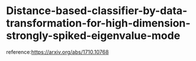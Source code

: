 # Distance-based-classifier-by-data-transformation-for-high-dimension-strongly-spiked-eigenvalue-mode

reference:https://arxiv.org/abs/1710.10768
